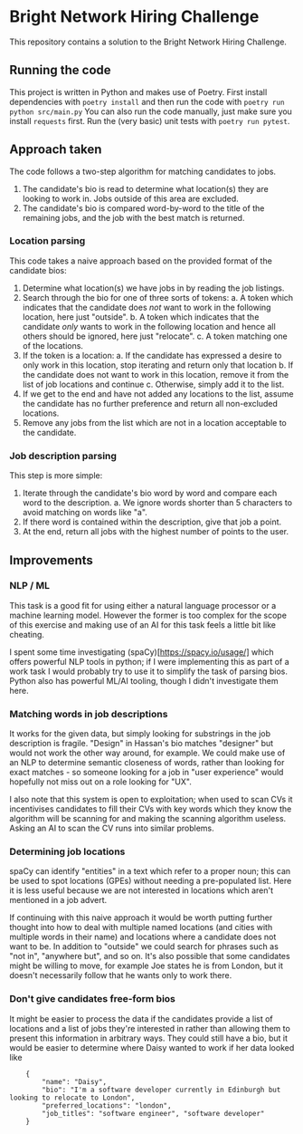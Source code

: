 # Bright Network Hiring Challenge
This repository contains a solution to the Bright Network Hiring Challenge.

## Running the code
This project is written in Python and makes use of Poetry.
First install dependencies with `poetry install` and then run the code with `poetry run python src/main.py`
You can also run the code manually, just make sure you install `requests` first.
Run the (very basic) unit tests with `poetry run pytest`.

## Approach taken
The code follows a two-step algorithm for matching candidates to jobs.
1. The candidate's bio is read to determine what location(s) they are looking to work in. Jobs outside of this area are excluded.
2. The candidate's bio is compared word-by-word to the title of the remaining jobs, and the job with the best match is returned.

### Location parsing
This code takes a naive approach based on the provided format of the candidate bios:
1. Determine what location(s) we have jobs in by reading the job listings.
2. Search through the bio for one of three sorts of tokens:
  a. A token which indicates that the candidate does *not* want to work in the following location, here just "outside".
  b. A token which indicates that the candidate *only* wants to work in the following location and hence all others should be ignored, here just "relocate".
  c. A token matching one of the locations.
3. If the token is a location:
  a. If the candidate has expressed a desire to only work in this location, stop iterating and return only that location
  b. If the candidate does not want to work in this location, remove it from the list of job locations and continue
  c. Otherwise, simply add it to the list.
4. If we get to the end and have not added any locations to the list, assume the candidate has no further preference and return all non-excluded locations.
5. Remove any jobs from the list which are not in a location acceptable to the candidate.

### Job description parsing
This step is more simple:
1. Iterate through the candidate's bio word by word and compare each word to the description.
  a. We ignore words shorter than 5 characters to avoid matching on words like "a".
2. If there word is contained within the description, give that job a point.
3. At the end, return all jobs with the highest number of points to the user.

## Improvements
### NLP / ML
This task is a good fit for using either a natural language processor or a machine learning model. However the former is too complex for the scope of this exercise and making use of an AI for this task feels a little bit like cheating.

I spent some time investigating (spaCy)[https://spacy.io/usage/] which offers powerful NLP tools in python; if I were implementing this as part of a work task I would probably try to use it to simplify the task of parsing bios. Python also has powerful ML/AI tooling, though I didn't investigate them here.

### Matching words in job descriptions
It works for the given data, but simply looking for substrings in the job description is fragile. "Design" in Hassan's bio matches "designer" but would not work the other way around, for example. We could make use of an NLP to determine semantic closeness of words, rather than looking for exact matches - so someone looking for a job in "user experience" would hopefully not miss out on a role looking for "UX".

I also note that this system is open to exploitation; when used to scan CVs it incentivises candidates to fill their CVs with key words which they know the algorithm will be scanning for and making the scanning algorithm useless. Asking an AI to scan the CV runs into similar problems.

### Determining job locations
spaCy can identify "entities" in a text which refer to a proper noun; this can be used to spot locations (GPEs) without needing a pre-populated list. Here it is less useful because we are not interested in locations which aren't mentioned in a job advert.

If continuing with this naive approach it would be worth putting further thought into how to deal with multiple named locations (and cities with multiple words in their name) and locations where a candidate does not want to be. In addition to "outside" we could search for phrases such as "not in", "anywhere but", and so on. It's also possible that some candidates might be willing to move, for example Joe states he is from London, but it doesn't necessarily follow that he wants only to work there.

### Don't give candidates free-form bios
It might be easier to process the data if the candidates provide a list of locations and a list of jobs they're interested in rather than allowing them to present this information in arbitrary ways. They could still have a bio, but it would be easier to determine where Daisy wanted to work if her data looked like
```
    {
        "name": "Daisy",
        "bio": "I'm a software developer currently in Edinburgh but looking to relocate to London",
        "preferred_locations": "london",
        "job_titles": "software engineer", "software developer"
    }
```
